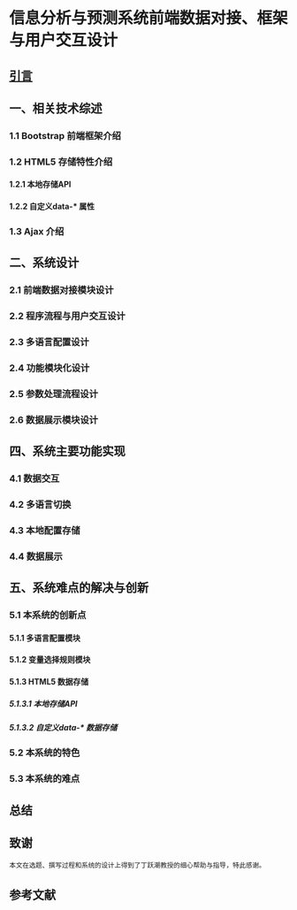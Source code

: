 # 信息分析与预测系统前端数据对接、框架与用户交互设计

## [引言](introduction.markdown)

## 一、相关技术综述
### 1.1 Bootstrap 前端框架介绍
### 1.2 HTML5 存储特性介绍
#### 1.2.1 本地存储API
#### 1.2.2 自定义data-* 属性
### 1.3 Ajax 介绍

## 二、系统设计
### 2.1 前端数据对接模块设计
### 2.2 程序流程与用户交互设计
### 2.3 多语言配置设计
### 2.4 功能模块化设计
### 2.5 参数处理流程设计
### 2.6 数据展示模块设计

## 四、系统主要功能实现
### 4.1 数据交互
### 4.2 多语言切换
### 4.3 本地配置存储
### 4.4 数据展示

## 五、系统难点的解决与创新
### 5.1 本系统的创新点
#### 5.1.1 多语言配置模块
#### 5.1.2 变量选择规则模块
#### 5.1.3 HTML5 数据存储
##### 5.1.3.1 本地存储API
##### 5.1.3.2 自定义data-* 数据存储
### 5.2 本系统的特色
### 5.3 本系统的难点

## 总结

## 致谢
    本文在选题、撰写过程和系统的设计上得到了丁跃潮教授的细心帮助与指导，特此感谢。

## 参考文献
